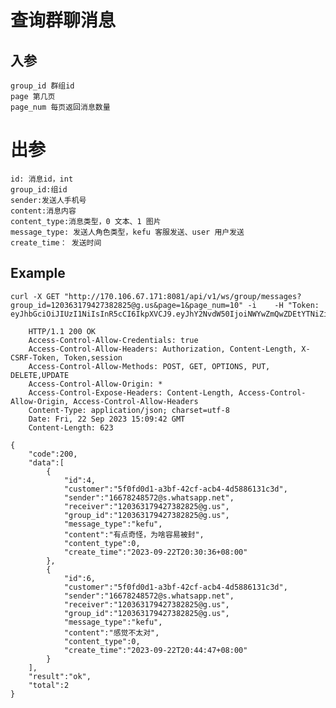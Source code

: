 # 查询群聊消息

## 入参

    group_id 群组id
    page 第几页
    page_num 每页返回消息数量

# 出参

    id: 消息id，int
    group_id:组id
    sender:发送人手机号
    content:消息内容
    content_type:消息类型，0 文本、1 图片
    message_type: 发送人角色类型，kefu 客服发送、user 用户发送
    create_time： 发送时间

## Example


    curl -X GET "http://170.106.67.171:8081/api/v1/ws/group/messages?group_id=120363179427382825@g.us&page=1&page_num=10" -i    -H "Token: eyJhbGciOiJIUzI1NiIsInR5cCI6IkpXVCJ9.eyJhY2NvdW50IjoiNWYwZmQwZDEtYTNiZi00MmNmLWFjYjQtNGQ1ODg2MTMxYzNkIiwiY3JlYXRlX3RpbWUiOjE2OTUzNTIyMTd9.Dk2bDVXTNVY9aE1D16_r5gXixjhIaxH2fbD22PcN_l0"

        HTTP/1.1 200 OK
        Access-Control-Allow-Credentials: true
        Access-Control-Allow-Headers: Authorization, Content-Length, X-CSRF-Token, Token,session
        Access-Control-Allow-Methods: POST, GET, OPTIONS, PUT, DELETE,UPDATE
        Access-Control-Allow-Origin: *
        Access-Control-Expose-Headers: Content-Length, Access-Control-Allow-Origin, Access-Control-Allow-Headers
        Content-Type: application/json; charset=utf-8
        Date: Fri, 22 Sep 2023 15:09:42 GMT
        Content-Length: 623

    {
        "code":200,
        "data":[
            {
                "id":4,
                "customer":"5f0fd0d1-a3bf-42cf-acb4-4d5886131c3d",
                "sender":"16678248572@s.whatsapp.net",
                "receiver":"120363179427382825@g.us",
                "group_id":"120363179427382825@g.us",
                "message_type":"kefu",
                "content":"有点奇怪，为啥容易被封",
                "content_type":0,
                "create_time":"2023-09-22T20:30:36+08:00"
            },
            {
                "id":6,
                "customer":"5f0fd0d1-a3bf-42cf-acb4-4d5886131c3d",
                "sender":"16678248572@s.whatsapp.net",
                "receiver":"120363179427382825@g.us",
                "group_id":"120363179427382825@g.us",
                "message_type":"kefu",
                "content":"感觉不太对",
                "content_type":0,
                "create_time":"2023-09-22T20:44:47+08:00"
            }
        ],
        "result":"ok",
        "total":2
    }